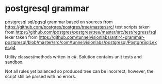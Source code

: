 # postgresql grammar

postgresql sql/pgsql grammar based on sources from https://github.com/postgres/postgres/tree/master/src/
test scripts taken from https://github.com/postgres/postgres/tree/master/src/test/regress/sql
lexer taken from https://github.com/tunnelvisionlabs/antlr4-grammar-postgresql/blob/master/src/com/tunnelvisionlabs/postgresql/PostgreSqlLexer.g4

Utility classes/methods writen in c#.
Solution contains unit tests and sandbox.

Not all rules yet balanced so produced tree can be incorrect, however, the script still be parsed with no errors.